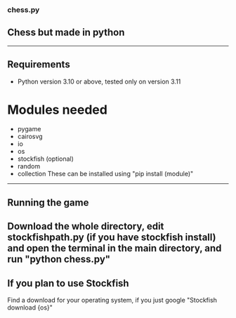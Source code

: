 ### chess.py
## Chess but made in python
---
## Requirements
- Python version 3.10 or above, tested only on version 3.11
# Modules needed
- pygame
- cairosvg
- io
- os
- stockfish (optional)
- random
- collection
These can be installed using "pip install (module)"
---
## Running the game
Download the whole directory, edit stockfishpath.py (if you have stockfish install) and open the terminal in the main directory, and run "python chess.py"
---
## If you plan to use Stockfish
Find a download for your operating system, if you just google "Stockfish download {os}"
